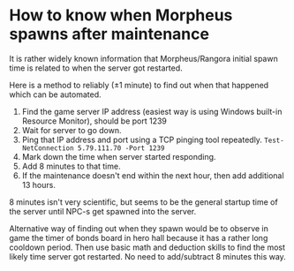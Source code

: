 # How to know when Morpheus spawns after maintenance

It is rather widely known information that Morpheus/Rangora initial spawn time is related to when the server got restarted.

Here is a method to reliably (±1 minute) to find out when that happened which can be automated.

1. Find the game server IP address (easiest way is using Windows built-in Resource Monitor), should be port 1239
2. Wait for server to go down.
3. Ping that IP address and port using a TCP pinging tool repeatedly. `Test-NetConnection 5.79.111.70 -Port 1239`
4. Mark down the time when server started responding.
5. Add 8 minutes to that time.
6. If the maintenance doesn't end within the next hour, then add additional 13 hours.

8 minutes isn't very scientific, but seems to be the general startup time of the server until NPC-s get spawned into the server.

Alternative way of finding out when they spawn would be to observe in game the timer of bonds board in hero hall because it has a rather long cooldown period. Then use basic math and deduction skills to find the most likely time server got restarted. No need to add/subtract 8 minutes this way.
